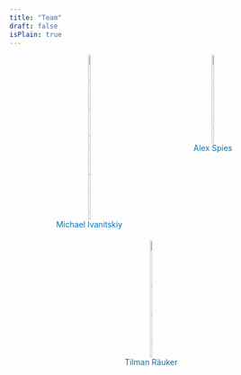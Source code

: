 ```yaml
---
title: "Team"
draft: false
isPlain: true
---
```


<div style="display: flex; justify-content: center; align-items: flex-start; flex-wrap: wrap; gap: 20px;">

  <div style="text-align: center; width: 200px;">
    <img src="https://static.wikia.nocookie.net/powerpuff/images/2/23/Blossom-pic.png/revision/latest?cb=20190329151816" alt="Michael Ivanitskiy" style="width: 10%; height: auto;">
    <div>
      <a href="https://mivanit.github.io/index.html" style="color: #0077B5; text-decoration: none;">Michael Ivanitskiy</a>
    </div>
  </div>

  <div style="text-align: center; width: 200px;">
    <img src="https://static.wikia.nocookie.net/powerpuff/images/1/14/Buttercup-pic.png/revision/latest/thumbnail/width/360/height/360?cb=20190329151511" alt="Alex Spies" style="width: 10%; height: auto;">
    <div>
      <a href="https://www.afspies.com/" style="color: #0077B5; text-decoration: none;">Alex Spies</a>
    </div>
  </div>

  <div style="text-align: center; width: 200px;">
    <img src="https://static.wikia.nocookie.net/the-powerpuff-girls-fantasy/images/6/67/D8q9ihb-d3886166-7fb2-4efe-9966-39fff1b7a0f5.png/revision/latest/scale-to-width-down/281?cb=20190618203539" alt="Tilman Räuker" style="width: 10%; height: auto;">
    <div>
      <a href="https://www.raeuker.com/" style="color: #0077B5; text-decoration: none;">Tilman Räuker</a>
    </div>

  </div>

</div>


